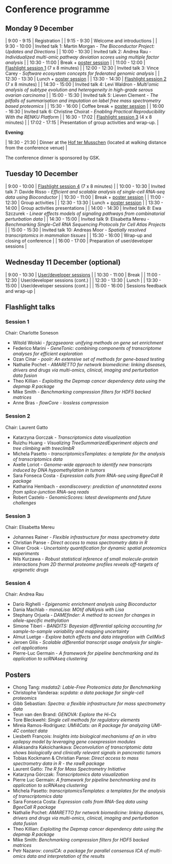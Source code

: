 # Conference programme

## Monday 9 December

| 9:00 - 9:15   | Registration                                                                                                                       |
| 9:15 - 9:30   | Welcome and introductions                                                                                                          |
| 9:30 - 10:00  | Invited talk 1: Martin Morgan - *The Bioconductor Project: Updates and Directions*                                                 |
| 10:00 - 10:30 | Invited talk 2: Andrea Rau - *Individualized multi-omic pathway deviation scores using multiple factor analysis*                   |
| 10:30 - 11:00 | Break + [poster session](#posters)                                                                                                 |
| 11:00 - 12:00 | [Flashlight session 1](#session-1) (7 x 8 minutes)                                                                                 |
| 12:00 - 12:30 | Invited talk 3: Vince Carey - *Software ecosystem concepts for federated genomic analysis*                                         |
| 12:30 - 13:30 | Lunch  + [poster session](#posters)                                                                                                |
| 13:30 - 14:30 | [Flashlight session 2](#session-2) (7 x 8 minutes)                                                                                 |
| 14:30 - 15:00 | Invited talk 4: Levi Waldron - *Multi'omic analysis of subtype evolution and heterogeneity in high-grade serous ovarian carcinoma* |
| 15:00 - 15:30 | Invited talk 5: Lieven Clement - *The pitfalls of summarisation and imputation on label free mass spectrometry based proteomics*   |
| 15:30 - 16:00 | Coffee break + [poster session](#posters)                                                                                          |
| 16:00 - 16:30 | Invited talk 6: Christine Choirat - *Enabling Practical Reproducibility With the RENKU Platform*                                   |
| 16:30 - 17:02 | [Flashlight session 3](#session-3) (4 x 8 minutes)                                                                                 |
| 17:02 - 17:15 | Presentation of group activities and wrap-up.                                                                                      |

**Evening**:

| 18:30 - 21:30 | Dinner at the [Hof ter Musschen](https://www.hoftermusschen.be/en/) (located at walking distance from the conference venue) |

The conference dinner is sponsored by GSK.


## Tuesday 10 December

| 9:00 - 10:00  | [Flashlight session 4](#session-4) (7 x 8 minutes)                                                                |
| 10:00 - 10:30 | Invited talk 7: Davide Risso - *Efficient and scalable analysis of single-cell RNA-seq data using Bioconductor*   |
| 10:30 - 11:00 | Break + [poster session](#posters)                                                                                |
| 11:00 - 12:30 | Group activities                                                                                                  |
| 12:30 - 13:30 | Lunch + [poster session](#posters)                                                                                |
| 13:30 - 14:00 | Group activities presentations                                                                                    |
| 14:00 - 14:30 | Invited talk 8: Ewa Szczurek - *Linear effects models of signaling pathways from combinatorial perturbation data* |
| 14:30 - 15:00 | Invited talk 9: Elisabetta Mereu - *Benchmarking Single-Cell RNA Sequencing Protocols for Cell Atlas Projects*    |
| 15:00 - 15:30 | Invited talk 10: Andreas Moor - *Spatially resolved transcriptomics in mammalian tissues*                         |
| 15:30 - 16:00 | Wrap-up and closing of conference                                                                                 |
| 16:00 - 17:00 | Preparation of user/developer sessions                                                                            |

## Wednesday 11 December (optional)

| 9:00 - 10:30  | [User/developer sessions](https://github.com/bioconductor/eurobioc2019/issues) |
| 10:30 - 11:00 | Break                                                                          |
| 11:00 - 12:30 | User/developer sessions (cont.)                                                |
| 12:30 - 13:30 | Lunch                                                                          |
| 13:30 - 15:00 | User/developer sessions (cont.)                                                |
| 15:00 - 16:00 | Sessions feedback and wrap-up                                                  |

## Flashlight talks

### Session 1

Chair: Charlotte Soneson

* Witold Wolski - *fgczgseaora: unifying methods on gene set enrichment*
* Federico Marini - *GeneTonic: combining components of transcriptome analyses for efficient exploration*
* Ozan Cinar - *poolr: An extensive set of methods for gene-based testing*
* Nathalie Pochet - *AMARETTO for network biomedicine: linking diseases, drivers and drugs via multi-omics, clinical, imaging and perturbation data fusion*
* Theo Killian - *Exploiting the Depmap cancer dependency data using the depmap R package*
* Mike Smith - *Benchmarking compression filters for HDF5 backed matrices*
* Anne Bras - *flowCore - lossless compression*

### Session 2

Chair: Laurent Gatto

* Katarzyna Gorczak - *Transcriptomics data visualization*
* Ruizhu Huang - *Visualizing TreeSummarizedExperiment objects and tree climbing with treeclimbR*
* Michela Pasetto - *transcriptomicsTemplates: a template for the analysis of transcriptomics data*
* Axelle Loriot - *Genome-wide approach to identify new transcripts induced by DNA hypomethylation in tumors*
* Sara Fonseca Costa - *Expression calls from RNA-seq using BgeeCall R package*
* Katharina Hembach - *exondiscovery: prediction of unannotated exons from splice-junction RNA-seq reads*
* Robert Castelo - *GenomicScores: latest developments and future challenges*

### Session 3

Chair: Elisabetta Mereu

* Johannes Rainer - *Flexible infrastructure for mass spectrometry data*
* Christian Panse - *Direct access to mass spectrometry data in R*
* Oliver Crook - *Uncertainty quantification for dynamic spatial proteomics experiments*
* Nils Kurzawa - *Robust statistical inference of small molecule-protein interactions from 2D thermal proteome profiles reveals off-targets of epigenetic drugs*

### Session 4

Chair: Andrea Rau

* Dario Righelli - *Epigenomic enrichment analysis using Bioconductor*
* Dania Machlab - *monaLisa: MOtif aNAlysis with Lisa*
* Stephany Orjuela - *DAMEfinder: A method to screen for changes in allele-specific methylation*
* Simone Tiberi - *BANDITS: Bayesian differential splicing accounting for sample-to-sample variability and mapping uncertainty*
* Almut Luetge - *Explore batch effects and data integration with CellMixS*
* Jeroen Gilis - *Scalable differential transcript usage analysis for single-cell applications*
* Pierre-Luc Germain - *A framework for pipeline benchmarking and its application to scRNAseq clustering*

## Posters

- Chong Tang: *msdata2: Lable-Free Proteomics data for Benchmarking*
- Christophe Vanderaa: *scpdata: a data package for single-cell proteomics*
- Gibb Sebastian: *Spectra: a flexible infrastructure for mass spectrometry data*
- Teun van den Brand: *GENOVA: Explore the Hi-Cs*
- Tore Bleckwehl: *Single cell methods for regulatory elements*
- Mireia Ramos-Rodríguez: *UMI4Cats: an R package for analyzing UMI-4C
  contact data*
- Liesbeth François: *Insights into biological mechanisms of an in
  vitro epilepsy model by leveraging gene coexpression modules*
- Aliaksandra Kakoichankava: *Deconvolution of transcriptomic data
  shows biologically and clinically relevant signals in pancreatic
  tumors*
- Tobias Kockmann & Christian Panse: *Direct access to mass spectrometry data in R - the rawR package*
- Laurent Gatto: *The R for Mass Spectrometry Initiative*
- Katarzyna Górczak: *Transcriptomics data visualization*
- Pierre Luc Germain: *A framework for pipeline benchmarking and its
  application to scRNAseq clustering*
- Michela Pasetto: *transcriptomicsTemplates: a templates for the
  analysis of transcriptomics data*
- Sara Fonseca Costa: *Expression calls from RNA-Seq data using
  BgeeCall R package*
- Nathalie Pochet: *AMARETTO for network biomedicine: linking
  diseases, drivers and drugs via multi-omics, clinical, imaging and
  perturbation data fusion*
- Theo Killian: *Exploiting the Depmap cancer dependency data using
  the depmap R package*
- Mike Smith: *Benchmarking compression filters for HDF5 backed
  matrices*
- Petr Nazarov: *consICA: a package for parallel consensus ICA of
  multi-omics data and interpretation of the results*
